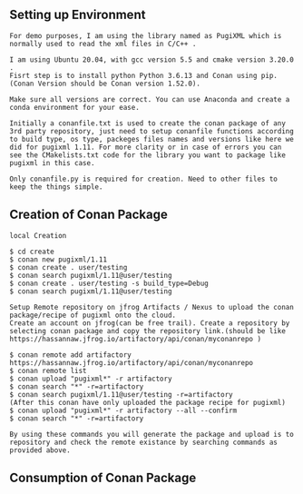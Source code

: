 ## Setting up Environment 

    For demo purposes, I am using the library named as PugiXML which is normally used to read the xml files in C/C++ .

    I am using Ubuntu 20.04, with gcc version 5.5 and cmake version 3.20.0 .
    Fisrt step is to install python Python 3.6.13 and Conan using pip. (Conan Version should be Conan version 1.52.0).

    Make sure all versions are correct. You can use Anaconda and create a conda environment for your ease.

    Initially a conanfile.txt is used to create the conan package of any 3rd party repository, just need to setup conanfile functions according to build type, os type, packeges files names and versions like here we did for pugixml 1.11. For more clarity or in case of errors you can see the CMakelists.txt code for the library you want to package like pugixml in this case.

    Only conanfile.py is required for creation. Need to other files to keep the things simple.  

## Creation of Conan Package
    local Creation

    $ cd create
    $ conan new pugixml/1.11
    $ conan create . user/testing
    $ conan search pugixml/1.11@user/testing
    $ conan create . user/testing -s build_type=Debug
    $ conan search pugixml/1.11@user/testing

    Setup Remote repository on jfrog Artifacts / Nexus to upload the conan package/recipe of pugixml onto the cloud.
    Create an account on jfrog(can be free trail). Create a repository by selecting conan package and copy the repository link.(should be like https://hassannaw.jfrog.io/artifactory/api/conan/myconanrepo ) 

    $ conan remote add artifactory https://hassannaw.jfrog.io/artifactory/api/conan/myconanrepo
    $ conan remote list
    $ conan upload "pugixml*" -r artifactory
    $ conan search "*" -r=artifactory
    $ conan search pugixml/1.11@user/testing -r=artifactory                  (After this conan have only uploaded the package recipe for pugixml)
    $ conan upload "pugixml*" -r artifactory --all --confirm
    $ conan search "*" -r=artifactory

    By using these commands you will generate the package and upload is to repository and check the remote existance by searching commands as provided above. 


## Consumption of Conan Package
    
